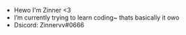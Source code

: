- Hewo I'm Zinner <3
- I’m currently trying to learn coding~ thats basically it owo
- Dsicord: Zinnervv#0666

<!---
Zinnervv/Zinnervv is a ✨ special ✨ repository because its `README.md` (this file) appears on your GitHub profile.
You can click the Preview link to take a look at your changes.
--->
